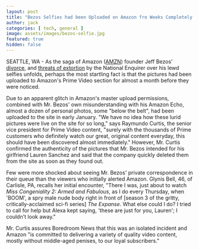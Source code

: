 ```yaml
---
layout: post
title: "Bezos Selfies had been Uploaded on Amazon fro Weeks Completely Unnoticed"
author: jack
categories: [ tech, general ]
image: assets/images/bezos-selfie.jpg
featured: true
hidden: false
---
```


SEATTLE, WA - As the saga of Amazon ([AMZN](https://finance.yahoo.com/chart/AMZN)) founder Jeff Bezos' [divorce](https://www.washingtonpost.com/arts-entertainment/2019/01/09/jeff-bezos-announces-divorce-mackenzie-bezos-after-years-together/), and [threats of extortion](https://www.nytimes.com/2019/02/08/business/media/jeff-bezos-ami-national-enquirer-fight.html) by the National Enquirer over his lewd selfies unfolds, perhaps the most startling fact is that the pictures had been uploaded to Amazon's Prime Video section for almost a month before they were noticed.

Due to an apparent glitch in Amazon's master upload permissions, combined with Mr. Bezos' own misunderstanding with his Amazon Echo, almost a dozen of personal photos, some "below the belt", had been uploaded to the site in early January. "We have no idea how these lurid pictures were live on the site for so long," says Raymundo Curtis, the senior vice president for Prime Video content, "surely with the thousands of Prime customers who definitely watch our great, original content everyday, this should have been discovered almost immediately." However, Mr. Curtis confirmed the authenticity of the pictures that Mr. Bezos intended for his girlfriend Lauren Sanchez and said that the company quickly deleted them from the site as soon as they found out.

Few were more shocked about seeing Mr. Bezos' private correspondence in their queue than the viewers who initially alerted Amazon. Glynis Bell, 46, of Carlisle, PA, recalls her initial encounter, "There I was, just about to watch _Miss Congeniality 2: Armed and Fabulous_, as I do every Thursday, when 'BOOM', a spry male nude body right in front of [season 3 of the gritty, critically-acclaimed sci-fi series] _The Expanse_. What else could I do? I tried to call for help but Alexa kept saying, 'these are just for you, Lauren'; I couldn't look away."

Mr. Curtis assures Boredroom News that this was an isolated incident and Amazon "is committed to delivering a variety of quality video content, mostly without middle-aged penises, to our loyal subscribers."